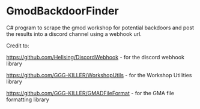 # GmodBackdoorFinder
C# program to scrape the gmod workshop for potential backdoors and post the results into a discord channel using a webhook url.

Credit to:

https://github.com/Hellsing/DiscordWebhook - for the discord webhook library

https://github.com/GGG-KILLER/WorkshopUtils - for the Workshop Utilities library

https://github.com/GGG-KILLER/GMADFileFormat - for the GMA file formatting library
